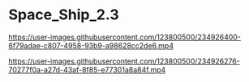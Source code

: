 # Space_Ship_2.3
 



https://user-images.githubusercontent.com/123800500/234926400-6f79adae-c807-4958-93b9-a98628cc2de6.mp4






https://user-images.githubusercontent.com/123800500/234926276-70277f0a-a27d-43af-8f85-e77301a8a84f.mp4

